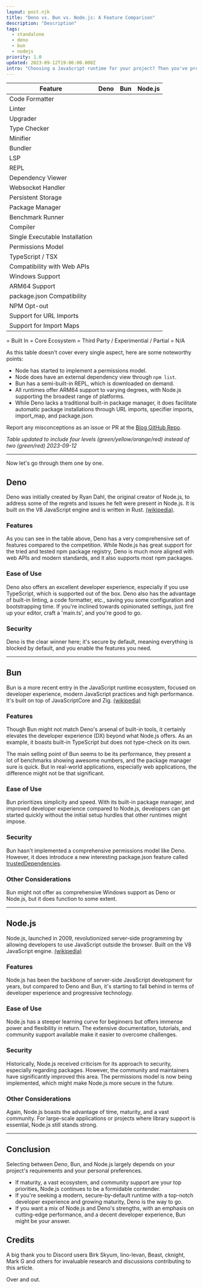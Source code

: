 ```yaml
---
layout: post.njk
title: "Deno vs. Bun vs. Node.js: A Feature Comparison"
description: "Description"
tags:
  - standalone
  - deno
  - bun
  - nodejs
priority: 1.0
updated: 2023-09-12T19:06:00.000Z
intro: "Choosing a JavaScript runtime for your project? Then you've probably heard of Deno, Bun, and Node.js. They are all good, but each has its own set of features and trade-offs. This guide will break them down by features, ease of use, security, and other considerations."
---
```


| Feature                     | Deno  | Bun  | Node.js |
|-----------------------------|-------|------|---------|
| Code Formatter     | <i class="fa-solid fa-check green"></i>    | <i class="fa-solid fa-triangle-exclamation orange"></i>   | <i class="fa-solid fa-triangle-exclamation orange"></i>     |
| Linter             | <i class="fa-solid fa-check green"></i>    | <i class="fa-solid fa-triangle-exclamation orange"></i>   | <i class="fa-solid fa-triangle-exclamation orange"></i>     |
| Upgrader           | <i class="fa-solid fa-check green"></i>    | <i class="fa-solid fa-check green"></i>   | <i class="fa-solid fa-triangle-exclamation orange"></i>     |
| Type Checker       | <i class="fa-solid fa-check green"></i>    | <i class="fa-solid fa-triangle-exclamation orange"></i>   | <i class="fa-solid fa-triangle-exclamation orange"></i>     |
| Minifier           | <i class="fa-solid fa-triangle-exclamation orange"></i>   | <i class="fa-solid fa-check green"></i>   | <i class="fa-solid fa-triangle-exclamation orange"></i>     |
| Bundler           | <i class="fa-solid fa-check yellow"></i>    | <i class="fa-solid fa-check green"></i>   | <i class="fa-solid fa-triangle-exclamation orange"></i>     |
| LSP                | <i class="fa-solid fa-check green"></i>    | <i class="fa-solid fa-triangle-exclamation orange"></i>   | <i class="fa-solid fa-triangle-exclamation orange"></i>     |
| REPL               | <i class="fa-solid fa-check green"></i>    | <i class="fa-solid fa-check yellow"></i>   | <i class="fa-solid fa-check green"></i>     |
| Dependency Viewer  | <i class="fa-solid fa-check green"></i>    | <i class="fa-solid fa-xmark red"></i>   | <i class="fa-solid fa-check yellow"></i>     |
| Websocket Handler  | <i class="fa-solid fa-check green"></i>    | <i class="fa-solid fa-check green"></i>   | <i class="fa-solid fa-xmark red"></i>     |
| Persistent Storage | <i class="fa-solid fa-check green"></i>    | <i class="fa-solid fa-check green"></i>   | <i class="fa-solid fa-xmark red"></i>     |
| Package Manager    | <i class="fa-solid fa-triangle-exclamation orange"></i>    | <i class="fa-solid fa-check green"></i>   | <i class="fa-solid fa-check yellow"></i>     |
| Benchmark Runner   | <i class="fa-solid fa-check green"></i>    | <i class="fa-solid fa-triangle-exclamation orange"></i>   | <i class="fa-solid fa-triangle-exclamation orange"></i>     |
| Compiler           | <i class="fa-solid fa-check green"></i>    | <i class="fa-solid fa-check green"></i>   | <i class="fa-solid fa-triangle-exclamation orange"></i>     |
| Single Executable Installation  | <i class="fa-solid fa-check green"></i>    | <i class="fa-solid fa-check green"></i>   | <i class="fa-solid fa-xmark red"></i>     |
| Permissions Model           | <i class="fa-solid fa-check green"></i>    | <i class="fa-solid fa-xmark red"></i>   | <i class="fa-solid fa-triangle-exclamation orange"></i>     |
| TypeScript / TSX            | <i class="fa-solid fa-check green"></i>    | <i class="fa-solid fa-check green"></i>   | <i class="fa-solid fa-triangle-exclamation orange"></i>     |
| Compatibility with Web APIs | <i class="fa-solid fa-check green"></i>    | <i class="fa-solid fa-check green"></i>   | <i class="fa-solid fa-check green"></i>     |
| Windows Support             | <i class="fa-solid fa-check green"></i>    | <i class="fa-solid fa-triangle-exclamation orange"></i>   | <i class="fa-solid fa-check green"></i>     |
| ARM64 Support               | <i class="fa-solid fa-triangle-exclamation orange"></i>   | <i class="fa-solid fa-triangle-exclamation orange"></i> | <i class="fa-solid fa-check green"></i>
| package.json Compatibility  | <i class="fa-solid fa-check green"></i>    | <i class="fa-solid fa-check green"></i>   | <i class="fa-solid fa-check green"></i>     |
| NPM Opt-out                 | <i class="fa-solid fa-check green"></i>    | <i class="fa-solid fa-xmark red"></i>   | <i class="fa-solid fa-xmark red"></i>     |
| Support for URL Imports     | <i class="fa-solid fa-check green"></i>    | <i class="fa-solid fa-xmark red"></i>   | <i class="fa-solid fa-xmark red"></i>     |
| Support for Import Maps     | <i class="fa-solid fa-check green"></i>    | <i class="fa-solid fa-xmark red"></i>   | <i class="fa-solid fa-xmark red"></i>     |

<i class="fa-solid fa-check green"></i> = Built In
<i class="fa-solid fa-check yellow"></i> = Core Ecosystem
<i class="fa-solid fa-triangle-exclamation orange"></i> = Third Party / Experimential / Partial
<i class="fa-solid fa-xmark red"></i> = N/A

As this table doesn't cover every single aspect, here are some noteworthy points:

- Node has started to implement a permissions model.
- Node does have an external dependency view through `npm list`.
- Bun has a semi-built-in REPL, which is downloaded on demand.
- All runtimes offer ARM64 support to varying degrees, with Node.js supporting the broadest range of platforms.
- While Deno lacks a traditional built-in package manager, it does facilitate automatic package installations through URL imports, specifier imports, import_map, and package.json.

Report any misconceptions as an issue or PR at the [Blog GitHub Repo](https://github.com/hexagon/blog).

*Table updated to include four levels (green/yellow/orange/red) instead of two (green/red) 2023-09-12*

---

Now let's go through them one by one.

## Deno

Deno was initially created by Ryan Dahl, the original creator of Node.js, to address some of the regrets and issues he felt were present in Node.js. It is built on the V8 JavaScript engine and is written in Rust. [(wikipedia)](https://en.wikipedia.org/wiki/Deno_(software)).

### Features

As you can see in the table above, Deno has a very comprehensive set of features compared to the competition. While Node.js has great support for the tried and tested npm package registry, Deno is much more aligned with web APIs and modern standards, and it also supports most npm packages.


### Ease of Use

Deno also offers an excellent developer experience, especially if you use TypeScript, which is supported out of the box. Deno also has the advantage of built-in linting, a code formatter, etc., saving you some configuration and bootstrapping time. If you're inclined towards opinionated settings, just fire up your editor, craft a 'main.ts', and you're good to go.

### Security

Deno is the clear winner here; it's secure by default, meaning everything is blocked by default, and you enable the features you need.

---


## Bun

Bun is a more recent entry in the JavaScript runtime ecosystem, focused on developer experience, modern JavaScript practices and high performance. It's built on top of JavaScriptCore and Zig. [(wikipedia)](https://en.wikipedia.org/wiki/Bun_(software))

### Features

Though Bun might not match Deno's arsenal of built-in tools, it certainly elevates the developer experience (DX) beyond what Node.js offers. As an example, it boasts built-in TypeScript but does not type-check on its own.

The main selling point of Bun seems to be its performance, they present a lot of benchmarks showing awesome numbers, and the package manager sure is quick. But in real-world applications, especially web applications, the difference might not be that significant.

### Ease of Use

Bun prioritizes simplicity and speed. With its built-in package manager, and improved developer experience compared to Node.js, developers can get started quickly without the initial setup hurdles that other runtimes might impose.

### Security

Bun hasn't implemented a comprehensive permissions model like Deno. However, it does introduce a new interesting package.json feature called [trustedDependencies](https://bun.sh/docs/cli/install#trusted-dependencies).

### Other Considerations

Bun might not offer as comprehensive Windows support as Deno or Node.js, but it does function to some extent.

---


## Node.js

Node.js, launched in 2009, revolutionized server-side programming by allowing developers to use JavaScript outside the browser. Built on the V8 JavaScript engine. [(wikipedia)](https://en.wikipedia.org/wiki/Node.js)

### Features

Node.js has been the backbone of server-side JavaScript development for years, but compared to Deno and Bun, it's starting to fall behind in terms of developer experience and progressive technology.

### Ease of Use

Node.js has a steeper learning curve for beginners but offers immense power and flexibility in return. The extensive documentation, tutorials, and community support available make it easier to overcome challenges.

### Security

Historically, Node.js received criticism for its approach to security, especially regarding packages. However, the community and maintainers have significantly improved this area. The permissions model is now being implemented, which might make Node.js more secure in the future.

### Other Considerations

Again, Node.js boasts the advantage of time, maturity, and a vast community. For large-scale applications or projects where library support is essential, Node.js still stands strong.

---


## Conclusion

Selecting between Deno, Bun, and Node.js largely depends on your project's requirements and your personal preferences.

- If maturity, a vast ecosystem, and community support are your top priorities, Node.js continues to be a formidable contender.
- If you're seeking a modern, secure-by-default runtime with a top-notch developer experience and growing maturity, Deno is the way to go.
- If you want a mix of Node.js and Deno's strengths, with an emphasis on cutting-edge performance, and a decent developer experience, Bun might be your answer.

## Credits

A big thank you to Discord users Birk Skyum, lino-levan, Beast, cknight, Mark G and others for invaluable research and discussions contributing to this article.

Over and out.

